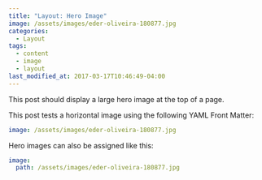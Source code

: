 ```yaml
---
title: "Layout: Hero Image"
image: /assets/images/eder-oliveira-180877.jpg
categories:
  - Layout
tags:
  - content
  - image
  - layout
last_modified_at: 2017-03-17T10:46:49-04:00
---
```


This post should display a large hero image at the top of a page.

This post tests a horizontal image using the following YAML Front Matter:

```yaml
image: /assets/images/eder-oliveira-180877.jpg
```

Hero images can also be assigned like this:

```yaml
image:
  path: /assets/images/eder-oliveira-180877.jpg
```
